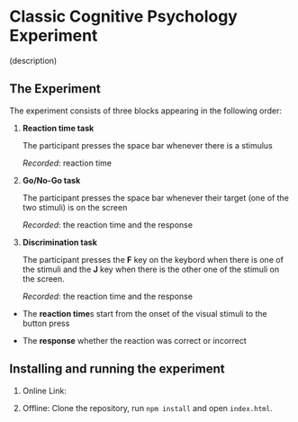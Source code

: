 # Classic Cognitive Psychology Experiment

(description)

## The Experiment

The experiment consists of three blocks appearing in the following order:


1. **Reaction time task**

	The participant presses the space bar whenever there is a stimulus

	*Recorded*: reaction time

2. **Go/No-Go task**

	The participant presses the space bar whenever their target (one of the two stimuli) is on the screen

	*Recorded*: the reaction time and the response

3. **Discrimination task**

	The participant presses the **F** key on the keybord when there is one of the stimuli and the **J** key when there is the other one of the stimuli on the screen.

	*Recorded*: the reaction time and the response


* The **reaction time**s start from the onset of the visual stimuli to the button press

* The **response** whether the reaction was correct or incorrect


## Installing and running the experiment


1. Online Link:

2. Offline: Clone the repository, run `npm install` and open `index.html`. 
